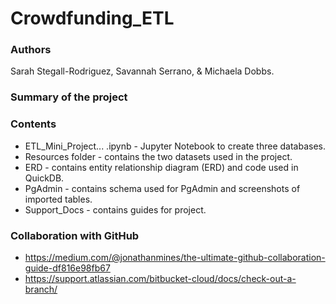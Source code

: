 # Crowdfunding_ETL

### Authors

Sarah Stegall-Rodriguez, Savannah Serrano, & Michaela Dobbs.

### Summary of the project

### Contents

* ETL_Mini_Project... .ipynb - Jupyter Notebook to create three databases.
* Resources folder - contains the two datasets used in the project.
* ERD - contains entity relationship diagram (ERD) and code used in QuickDB.
* PgAdmin - contains schema used for PgAdmin and screenshots of imported tables.
* Support_Docs - contains guides for project.

### Collaboration with GitHub

* https://medium.com/@jonathanmines/the-ultimate-github-collaboration-guide-df816e98fb67
* https://support.atlassian.com/bitbucket-cloud/docs/check-out-a-branch/
